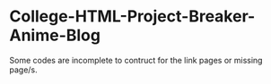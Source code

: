 # College-HTML-Project-Breaker-Anime-Blog



Some codes are incomplete to contruct for the link pages or missing page/s.
